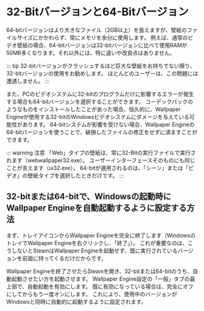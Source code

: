 # 32-Bitバージョンと64-Bitバージョン

64-bitバージョンはより大きなファイル（2GB以上）を扱えますが、壁紙のファイルサイズにかかわらず、常にメモリを余分に使用します。 例えば、通常のビデオ壁紙の場合、64-bitバージョンは32-bitバージョンに比べて使用RAMが50MB多くなります。それ以外には、特に違いや改良点はありません。

::: tip
32-bitバージョンがクラッシュするほど巨大な壁紙をお持ちでない限り、32-bitバージョンの使用をお勧めします。 ほとんどのユーザーは、この問題には遭遇しません。
:::

また、PCのビデオシステムに32-bitのプログラムだけに影響するエラーが発生する場合も64-bitバージョンを選択することができます。 コーデックパックのようなものをインストールしたことがあった場合、恒久的に、Wallpaper Engineが使用する32-bitのWindowsビデオシステムにダメージを与えている可能性があります。 64-bitシステムが影響を受けない場合、Wallpaper Engineの64-bitバージョンを使うことで、破損したファイルの修正をせずに済ますことができます。

::: warning
注意 「Web」タイプの壁紙は、常に32-Bitの実行ファイルで実行されます（webwallpaper32.exe）。 ユーザーインターフェースそのものにも同じことが言えます（ui32.exe）。 64-bitが適用されるのは、「シーン」または「ビデオ」の壁紙タイプを選択したときだけです。
:::

## 32-bitまたは64-bitで、Windowsの起動時にWallpaper Engineを自動起動するように設定する方法

まず、トレイアイコンからWallpaper Engineを完全に終了します（WindowsのトレイでWallpaper Engineを右クリックし、「終了」）。 これが重要なのは、こうしないとSteamはWallpaper Engineを起動せず、既に実行されているバージョンを前面に持ってくるだけだからです。

Wallpaper Engineを終了させたらSteamを開き、32-bitまたは64-bitのうち、自動起動させたい方を起動させます。 Wallpaper Engine設定の「一般」タブの最上部で、自動起動を有効にします。 既に有効になっている場合は、完全にオフにしてからもう一度オンにします。 これにより、使用中のバージョンがWindowsと同時に自動的に起動するように設定されます。 